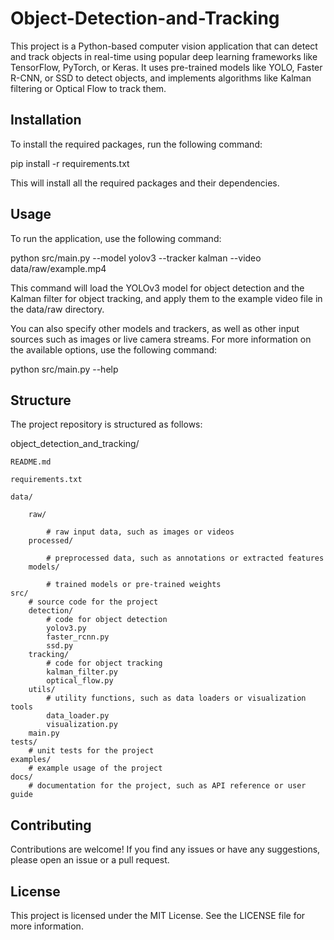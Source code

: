 # Object-Detection-and-Tracking


This project is a Python-based computer vision application that can detect and track objects in real-time using popular deep learning frameworks like TensorFlow, PyTorch, or Keras. It uses pre-trained models like YOLO, Faster R-CNN, or SSD to detect objects, and implements algorithms like Kalman filtering or Optical Flow to track them.


## Installation

To install the required packages, run the following command:

pip install -r requirements.txt

This will install all the required packages and their dependencies.

## Usage

To run the application, use the following command:

python src/main.py --model yolov3 --tracker kalman --video data/raw/example.mp4

This command will load the YOLOv3 model for object detection and the Kalman filter for object tracking, and apply them to the example video file in the data/raw directory.

You can also specify other models and trackers, as well as other input sources such as images or live camera streams. For more information on the available options, use the following command:

python src/main.py --help


## Structure

The project repository is structured as follows:

object_detection_and_tracking/

    README.md
    
    requirements.txt
    
    data/
    
        raw/
        
            # raw input data, such as images or videos
        processed/
        
            # preprocessed data, such as annotations or extracted features
        models/
        
            # trained models or pre-trained weights
    src/
        # source code for the project
        detection/
            # code for object detection
            yolov3.py
            faster_rcnn.py
            ssd.py
        tracking/
            # code for object tracking
            kalman_filter.py
            optical_flow.py
        utils/
            # utility functions, such as data loaders or visualization tools
            data_loader.py
            visualization.py
        main.py
    tests/
        # unit tests for the project
    examples/
        # example usage of the project
    docs/
        # documentation for the project, such as API reference or user guide

## Contributing

Contributions are welcome! If you find any issues or have any suggestions, please open an issue or a pull request.

## License

This project is licensed under the MIT License. See the LICENSE file for more information.
